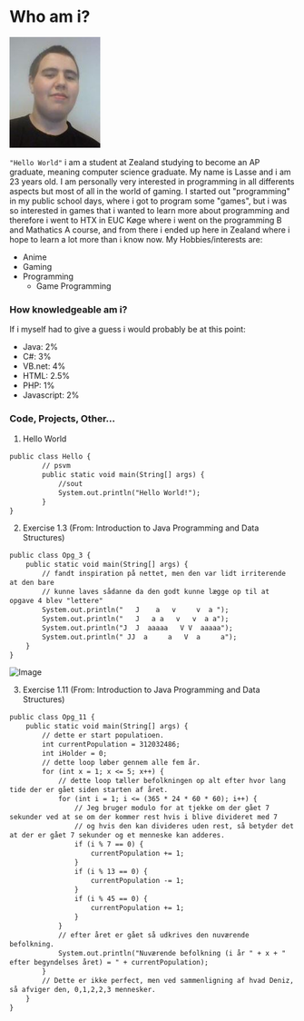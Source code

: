 # Who am i?
![Me](/Images/PersonligBillede.JPG)

```"Hello World"``` i am a student at Zealand studying to become an AP graduate, meaning computer science graduate.
My name is Lasse and i am 23 years old.
I am personally very interested in programming in all differents aspects but most of all in the world of gaming.
I started out "programming" in my public school days, where i got to program some "games", but i was so interested in games that i wanted to learn more about programming and therefore i went to HTX in EUC Køge where i went on the programming B and Mathatics A course, and from there i ended up here in Zealand where i hope to learn a lot more than i know now.
My Hobbies/interests are:
* Anime
* Gaming
* Programming
  * Game Programming

### How knowledgeable am i?
If i myself had to give a guess i would probably be at this point:
* Java: 2%
* C#: 3%
* VB.net: 4%
* HTML: 2.5%
* PHP: 1%
* Javascript: 2%

### Code, Projects, Other...

1. Hello World
```
public class Hello {
        // psvm
        public static void main(String[] args) {
            //sout
            System.out.println("Hello World!");
        }
}

```


2. Exercise 1.3 (From: Introduction to Java Programming and Data Structures)
```
public class Opg_3 {
    public static void main(String[] args) {
        // fandt inspiration på nettet, men den var lidt irriterende at den bare
        // kunne laves sådanne da den godt kunne lægge op til at opgave 4 blev "lettere"
        System.out.println("   J    a   v     v  a ");
        System.out.println("   J   a a   v   v  a a");
        System.out.println("J  J  aaaaa   V V  aaaaa");
        System.out.println(" JJ  a     a   V  a     a");
    }
}
```
![Image](/Images/JavaCode.JPG)

3. Exercise 1.11 (From: Introduction to Java Programming and Data Structures)
```
public class Opg_11 {
    public static void main(String[] args) {
        // dette er start populatioen.
        int currentPopulation = 312032486;
        int iHolder = 0;
        // dette loop løber gennem alle fem år.
        for (int x = 1; x <= 5; x++) {
            // dette loop tæller befolkningen op alt efter hvor lang tide der er gået siden starten af året.
            for (int i = 1; i <= (365 * 24 * 60 * 60); i++) {
                // Jeg bruger modulo for at tjekke om der gået 7 sekunder ved at se om der kommer rest hvis i blive divideret med 7
                // og hvis den kan divideres uden rest, så betyder det at der er gået 7 sekunder og et menneske kan adderes.
                if (i % 7 == 0) {
                    currentPopulation += 1;
                }
                if (i % 13 == 0) {
                    currentPopulation -= 1;
                }
                if (i % 45 == 0) {
                    currentPopulation += 1;
                }
            }
            // efter året er gået så udkrives den nuværende befolkning.
            System.out.println("Nuværende befolkning (i år " + x + " efter begyndelses året) = " + currentPopulation);
        }
        // Dette er ikke perfect, men ved sammenligning af hvad Deniz, så afviger den, 0,1,2,2,3 mennesker.
    }
}
```
